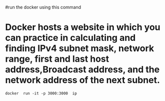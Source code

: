 #run the docker using this command
# Docker hosts a website in which you can practice in calculating and finding IPv4 subnet mask, network range, first and last host address,Broadcast address, and the network address of the next subnet.

```docker  run -it -p 3000:3000  ip```
